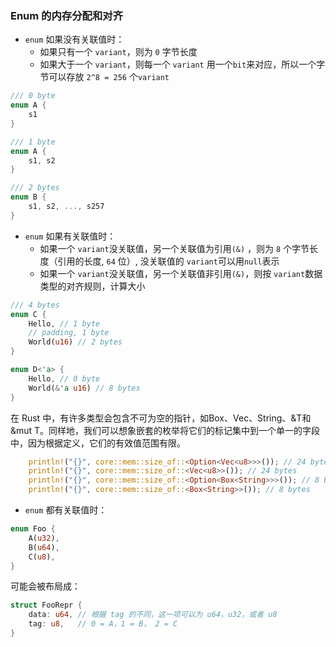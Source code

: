 ### Enum 的内存分配和对齐

- `enum` 如果没有关联值时：
    - 如果只有一个 `variant`，则为 `0` 字节长度
    - 如果大于一个 `variant`，则每一个 `variant` 用一个`bit`来对应，所以一个字节可以存放 `2^8 = 256` 个`variant`
```rust
/// 0 byte
enum A {
    s1
} 

/// 1 byte
enum A {
    s1, s2
}

/// 2 bytes
enum B {
    s1, s2, ..., s257
}
```
- `enum` 如果有关联值时：
    - 如果一个 `variant`没关联值，另一个关联值为引用`(&)` ，则为 `8` 个字节长度（引用的长度, `64` 位）, 没关联值的 `variant`可以用`null`表示
    - 如果一个 `variant`没关联值，另一个关联值非引用`(&)`，则按 `variant`数据类型的对齐规则，计算大小
```rust
/// 4 bytes
enum C {
    Hello, // 1 byte 
    // padding, 1 byte
    World(u16) // 2 bytes
}

enum D<'a> {
    Hello, // 0 byte
    World(&'a u16) // 8 bytes
}
```
在 Rust 中，有许多类型会包含不可为空的指针，如Box<T>、Vec<T>、String、&T和&mut T。同样地，我们可以想象嵌套的枚举将它们的标记集中到一个单一的字段中，因为根据定义，它们的有效值范围有限。

```rust
    println!("{}", core::mem::size_of::<Option<Vec<u8>>>()); // 24 bytes
    println!("{}", core::mem::size_of::<Vec<u8>>()); // 24 bytes
    println!("{}", core::mem::size_of::<Option<Box<String>>>()); // 8 bytes
    println!("{}", core::mem::size_of::<Box<String>>()); // 8 bytes
```

- `enum` 都有关联值时：
```rust
enum Foo {
    A(u32),
    B(u64),
    C(u8),
}
```
可能会被布局成：
```rust
struct FooRepr {
    data: u64, // 根据 tag 的不同，这一项可以为 u64，u32，或者 u8
    tag: u8,   // 0 = A，1 = B， 2 = C
}
```